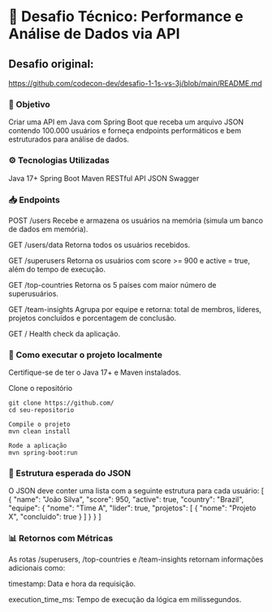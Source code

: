 # 🚀 Desafio Técnico: Performance e Análise de Dados via API

## Desafio original: 
https://github.com/codecon-dev/desafio-1-1s-vs-3j/blob/main/README.md

### 📌 Objetivo
Criar uma API em Java com Spring Boot que receba um arquivo JSON contendo 100.000 usuários e forneça endpoints performáticos e bem estruturados para análise de dados.

### ⚙️ Tecnologias Utilizadas
Java 17+
Spring Boot
Maven
RESTful API
JSON
Swagger

### 📥 Endpoints

POST	/users	Recebe e armazena os usuários na memória (simula um banco de dados em memória).

GET	/users/data	Retorna todos os usuários recebidos.

GET	/superusers	Retorna os usuários com score >= 900 e active = true, além do tempo de execução.

GET	/top-countries	Retorna os 5 países com maior número de superusuários.

GET	/team-insights	Agrupa por equipe e retorna: total de membros, líderes, projetos concluídos e porcentagem de conclusão.

GET	/	Health check da aplicação.

### 🧪 Como executar o projeto localmente
Certifique-se de ter o Java 17+ e Maven instalados.

Clone o repositório
```
git clone https://github.com/ 
cd seu-repositorio

Compile o projeto
mvn clean install

Rode a aplicação
mvn spring-boot:run
```
### 📄 Estrutura esperada do JSON
O JSON deve conter uma lista com a seguinte estrutura para cada usuário:
[
  {
    "name": "João Silva",
    "score": 950,
    "active": true,
    "country": "Brazil",
    "equipe": {
      "nome": "Time A",
      "lider": true,
      "projetos": [
        {
          "nome": "Projeto X",
          "concluido": true
        }
      ]
    }
  }
]

### 📊 Retornos com Métricas
As rotas /superusers, /top-countries e /team-insights retornam informações adicionais como:

timestamp: Data e hora da requisição.

execution_time_ms: Tempo de execução da lógica em milissegundos.

